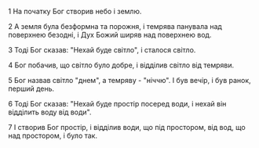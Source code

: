 1 На початку Бог створив небо і землю.

2 А земля була безформна та порожня, і темрява панувала над поверхнею безодні, і Дух Божий ширяв над поверхнею вод.

3 Тоді Бог сказав: "Нехай буде світло", і сталося світло.

4 Бог побачив, що світло було добре, і відділив світло від темряви.

5 Бог назвав світло "днем", а темряву - "ніччю". І був вечір, і був ранок, перший день.


6 Тоді Бог сказав: "Нехай буде простір посеред води, і нехай він відділить воду від води".

7 І створив Бог простір, і відділив води, що під простором, від вод, що над простором, і було так. 